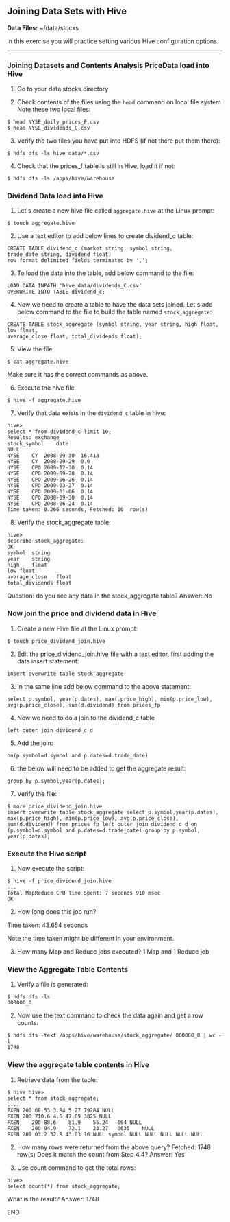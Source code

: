 ## Joining Data Sets with Hive

**Data Files:** ~/data/stocks

In this exercise you will practice setting various Hive configuration options.

----

### Joining Datasets and Contents Analysis PriceData load into Hive

1.	Go to your data stocks directory

2.	Check contents of the files using the `head` command on local file system. Note these two local files:

```console
$ head NYSE_daily_prices_F.csv
$ head NYSE_dividends_C.csv
```

3.	Verify the two files you have put into HDFS (if not there put them there):

```console
$ hdfs dfs -ls hive_data/*.csv
```

4.	Check that the prices_f table is still in Hive, load it if not:

```console
$ hdfs dfs -ls /apps/hive/warehouse
```

### Dividend Data load into Hive

1.	Let's create a new hive file called `aggregate.hive` at the Linux prompt:

```console
$ touch aggregate.hive
```

2.	Use a text editor to add below lines to create dividend_c table:

```console
CREATE TABLE dividend_c (market string, symbol string, 
trade_date string, dividend float) 
row format delimited fields terminated by ',';
```

3.	To load the data into the table, add below command to the file:

```console
LOAD DATA INPATH 'hive_data/dividends_C.csv' 
OVERWRITE INTO TABLE dividend_c;
```

4.	Now we need to create a table to have the data sets joined. Let's add below command to the file to build the table named `stock_aggregate`:

```console
CREATE TABLE stock_aggregate (symbol string, year string, high float, low float,
average_close float, total_dividends float);
```

5.	View the file:

```console
$ cat aggregate.hive
```

Make sure it has the correct commands as above.

6.	Execute the hive file

```console
$ hive -f aggregate.hive
```

7.	Verify that data exists in the `dividend_c` table in hive:

```console
hive>
select * from dividend_c limit 10;
Results: exchange	
stock_symbol	date	
NULL
NYSE	CY	2008-09-30	16.418	
NYSE	CY	2008-09-29	0.0	
NYSE	CPO	2009-12-30	0.14	
NYSE	CPO	2009-09-28	0.14	
NYSE	CPO	2009-06-26	0.14	
NYSE	CPO	2009-03-27	0.14	
NYSE	CPO	2009-01-06	0.14	
NYSE	CPO	2008-09-30	0.14	
NYSE	CPO	2008-06-24	0.14	
Time taken:	0.266 seconds, Fetched: 10	row(s)
```

8.	Verify the stock_aggregate table:

```console
hive>
describe stock_aggregate;
OK
symbol	string
year	string
high	float
low	float
average_close	float 
total_dividends	float
```

Question: do you see any data in the stock_aggregate table? Answer: No

### Now join the price and dividend data in Hive

1.	Create a new Hive file at the Linux prompt:

```console
$ touch price_dividend_join.hive
```

2.	Edit the price_dividend_join.hive file with a text editor, first adding the data insert statement:

```console
insert overwrite table stock_aggregate
```

3.	In the same line add below command to the above statement:
 
```console
select p.symbol, year(p.dates), max(.price_high), min(p.price_low), avg(p.price_close), sum(d.dividend) from prices_fp
```

4.	Now we need to do a join to the dividend_c table

```console
left outer join dividend_c d
```

5.	Add the join:

```console
on(p.symbol=d.symbol and p.dates=d.trade_date)
```

6.	the below will need to be added to get the aggregate result:

```console
group by p.symbol,year(p.dates);
```

7.	Verify the file:

```console
$ more price_dividend_join.hive
insert overwrite table stock_aggregate select p.symbol,year(p.dates), max(p.price_high), min(p.price_low), avg(p.price_close), sum(d.dividend) from prices_fp left outer join dividend_c d on (p.symbol=d.symbol and p.dates=d.trade_date) group by p.symbol, year(p.dates);
```

### Execute the Hive script

1.	Now execute the script:

```console
$ hive -f price_dividend_join.hive
...
Total MapReduce CPU Time Spent: 7 seconds 910 msec 
OK
```

2.	How long does this job run?

Time taken: 43.654 seconds

Note the time taken might be different in your environment.
 

3.	How many Map and Reduce jobs executed? 1 Map and 1 Reduce job

### View the Aggregate Table Contents

1.	Verify a file is generated:

```console
$ hdfs dfs -ls
000000_0
```

2.	Now use the text command to check the data again and get a row counts:

```console
$ hdfs dfs -text /apps/hive/warehouse/stock_aggregate/ 000000_0 | wc -l
1748
```

### View the aggregate table contents in Hive

1.	Retrieve data from the table:

```console
$ hive hive>
select * from stock_aggregate;
....
FXEN 200 68.53 3.84 5.27 79284 NULL
FXEN 200 710.6 4.6 47.69 3825 NULL
FXEN	200	88.6	81.9	55.24	664	NULL
FXEN	200	94.9	72.1	23.27	0635	NULL
FXEN 201 03.2 32.8 43.03 16 NULL symbol NULL NULL NULL NULL NULL
```

2.	How many rows were returned from the above query? Fetched: 1748 row(s)
Does it match the count from Step 4.4?
Answer: Yes

3.	Use count command to get the total rows:
 
```console
hive>
select count(*) from stock_aggregate;
```

What is the result? Answer: 1748

END
